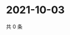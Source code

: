 # 2021-10-03

共 0 条

<!-- BEGIN WEIBO -->
<!-- 最后更新时间 Sun Oct 03 2021 18:08:27 GMT+0800 (China Standard Time) -->

<!-- END WEIBO -->
